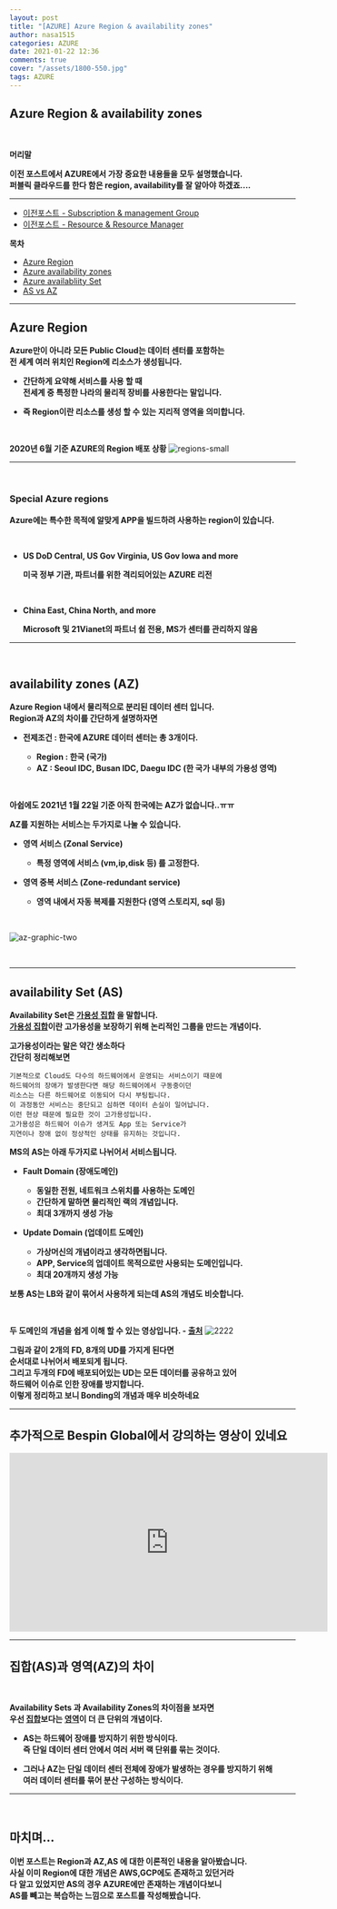 ```yaml
---
layout: post
title: "[AZURE] Azure Region & availability zones"
author: nasa1515
categories: AZURE
date: 2021-01-22 12:36
comments: true
cover: "/assets/1800-550.jpg"
tags: AZURE
---
```




## **Azure Region & availability zones**


<br/>

**머리말**  
 
**이전 포스트에서 AZURE에서 가장 중요한 내용들을 모두 설명했습니다.**  
**퍼블릭 클라우드를 한다 함은 region, availability를 잘 알아야 하겠죠....**

 
---

- [이전포스트 - Subscription & management Group](https://nasa1515.github.io/azure/2021/01/21/azure.subscriptions.html)
- [이전포스트 - Resource & Resource Manager](https://nasa1515.github.io/azure/2021/01/22/azure-resoure.html)


**목차**


- [Azure Region](#a1)
- [Azure availability zones](#a2)
- [Azure availabliity Set](#a3)
- [AS vs AZ](#a4)

--- 

## **Azure Region**   <a name="a1"></a>

**Azure만이 아니라 모든 Public Cloud는 데이터 센터를 포함하는   
전 세계 여러 위치인 Region에 리소스가 생성됩니다.**  

* **간단하게 요약해 서비스를 사용 할 때  
전세계 중 특정한 나라의 물리적 장비를 사용한다는 말입니다.**

* **즉 Region이란 리소스를 생성 할 수 있는 지리적 영역을 의미합니다.**

<br/>

**2020년 6월 기준 AZURE의 Region 배포 상황**
![regions-small](https://user-images.githubusercontent.com/69498804/105326382-08657b80-5c11-11eb-8cec-276832287132.png)


---

<br/>

### **Special Azure regions**

**Azure에는 특수한 목적에 알맞게 APP을 빌드하려 사용하는 region이 있습니다.**

<br/>

* **US DoD Central, US Gov Virginia, US Gov Iowa and more**  

    **미국 정부 기관, 파트너를 위한 격리되어있는 AZURE 리전**

<br/>

* **China East, China North, and more**  
    
    **Microsoft 및 21Vianet의 파트너 쉽 전용, MS가 센터를 관리하지 않음**


---

<br/>

## **availability zones (AZ)** <a name="a2"></a>

**Azure Region 내에서 물리적으로 분리된 데이터 센터 입니다.**  
**Region과 AZ의 차이를 간단하게 설명하자면**

* **전제조건 : 한국에 AZURE 데이터 센터는 총 3개이다.**

    * **Region : 한국 (국가)**
    * **AZ : Seoul IDC, Busan IDC, Daegu IDC (한 국가 내부의 가용성 영역)**

<br/>


**아쉽에도 2021년 1월 22일 기준 아직 한국에는 AZ가 없습니다..ㅠㅠ**

**AZ를 지원하는 서비스는 두가지로 나눌 수 있습니다.**  

* **영역 서비스 (Zonal Service)**

    - **특정 영역에 서비스 (vm,ip,disk 등) 를 고정한다.**

* **영역 중복 서비스 (Zone-redundant service)**


    * **영역 내에서 자동 복제를 지원한다 (영역 스토리지, sql 등)** 

<br/>


![az-graphic-two](https://user-images.githubusercontent.com/69498804/105436520-b705cc80-5ca2-11eb-8517-c10bd740da42.png)


<br/>


---

## **availability Set (AS)** <a name="a3"></a>


**Availability Set은 <u>가용성 집합</u> 을 말합니다.**  
**<u>가용성 집합</u>이란 고가용성을 보장하기 위해 논리적인 그룹을 만드는 개념이다.**

**고가용성이라는 말은 약간 생소하다**  
**간단히 정리해보면** 

```
기본적으로 Cloud도 다수의 하드웨어에서 운영되는 서비스이기 때문에
하드웨어의 장애가 발생한다면 해당 하드웨어에서 구동중이던 
리소스는 다른 하드웨어로 이동되어 다시 부팅됩니다.  
이 과정동안 서비스는 중단되고 심하면 데이터 손실이 일어납니다.
이런 현상 때문에 필요한 것이 고가용성입니다.
고가용성은 하드웨어 이슈가 생겨도 App 또는 Service가
지연이나 장애 없이 정상적인 상태를 유지하는 것입니다.
```

**MS의 AS는 아래 두가지로 나뉘어서 서비스됩니다.**  

* **Fault Domain (장애도메인)**

    * **동일한 전원, 네트워크 스위치를 사용하는 도메인**
    * **간단하게 말하면 물리적인 랙의 개념입니다.**
    * **최대 3개까지 생성 가능**

* **Update Domain (업데이트 도메인)**

    * **가상머신의 개념이라고 생각하면됩니다.**
    * **APP, Service의 업데이트 목적으로만 사용되는 도메인입니다.**
    * **최대 20개까지 생성 가능**

**보통 AS는 LB와 같이 묶어서 사용하게 되는데 AS의 개념도 비슷합니다.**

<br/>

**두 도메인의 개념을 쉽게 이해 할 수 있는 영상입니다. - [출처](https://tikus.tistory.com/1)**
![2222](https://user-images.githubusercontent.com/69498804/105452626-fb549500-5cc1-11eb-9b09-17cb3ce5adfc.gif)

**그림과 같이 2개의 FD, 8개의 UD를 가지게 된다면**  
**순서대로 나뉘어서 배포되게 됩니다.**  
**그리고 두개의 FD에 배포되어있는 UD는 모든 데이터를 공유하고 있어**  
**하드웨어 이슈로 인한 장애를 방지합니다.**  
**이렇게 정리하고 보니 Bonding의 개념과 매우 비슷하네요**


---

## **추가적으로 Bespin Global에서 강의하는 영상이 있네요**

<iframe width="560" height="315" src="https://www.youtube.com/embed/fWWucPeVX58" frameborder="0" allow="accelerometer; autoplay; clipboard-write; encrypted-media; gyroscope; picture-in-picture" allowfullscreen></iframe>

<br/>

---

## **집합(AS)과 영역(AZ)의 차이** <a name="a4"></a>

<br/>

**Availability Sets 과 Availability Zones의 차이점을 보자면  
우선 <u>집합</u>보다는 <u>영역</u>이 더 큰 단위의 개념이다.**

* **AS는 하드웨어 장애를 방지하기 위한 방식이다.**  
**즉 단일 데이터 센터 안에서 여러 서버 랙 단위를 묶는 것이다.**

* **그러나 AZ는 단일 데이터 센터 전체에 장애가 발생하는 경우를 방지하기 위해**  
**여러 데이터 센터를 묶어 분산 구성하는 방식이다.**


---


<br/>

## **마치며…**  


**이번 포스트는 Region과 AZ,AS 에 대한 이론적인 내용을 알아봤습니다.**  
**사실 이미 Region에 대한 개념은 AWS,GCP에도 존재하고 있던거라**  
**다 알고 있었지만 AS의 경우 AZURE에만 존재하는 개념이다보니**  
**AS를 빼고는 복습하는 느낌으로 포스트를 작성해봤습니다.**
